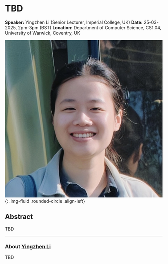 # TBD

**Speaker:** Yingzhen Li (Senior Lecturer, Imperial College, UK)
**Date:** 25-03-2025, 2pm-3pm (BST)
**Location:** Department of Computer Science, CS1.04, University of Warwick, Coventry, UK

![Yingzhen Li](/assets/img/y_li.jpg){: .img-fluid .rounded-circle .align-left}

## Abstract

TBD

---

### About [Yingzhen Li](http://yingzhenli.net/home/en/)

TBD

